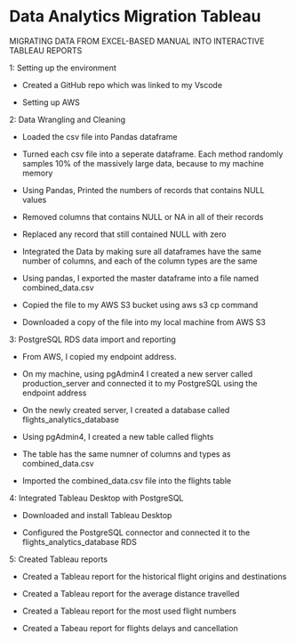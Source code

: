 # Data Analytics Migration Tableau
MIGRATING DATA FROM EXCEL-BASED MANUAL INTO INTERACTIVE TABLEAU REPORTS

1: Setting up the environment

* Created a GitHub repo which was linked to my Vscode

* Setting up AWS


2: Data Wrangling and Cleaning

*  Loaded the csv file into Pandas dataframe

* Turned each csv file into a seperate dataframe. Each method randomly samples 10% of the massively large data, because to my machine memory

* Using Pandas, Printed the numbers of records that contains NULL values

* Removed columns that contains NULL or NA in all of their records

* Replaced any record that still contained NULL with zero

* Integrated the Data by making sure all dataframes have the same number of columns, and each of the column types are the same

* Using pandas, I exported the master dataframe into a file named combined_data.csv

* Copied the file to my AWS S3 bucket using aws s3 cp command

* Downloaded a copy of the file into my local machine from AWS S3



3: PostgreSQL RDS data import and reporting

* From AWS, I copied my endpoint address.

* On my machine, using pgAdmin4 I created a new server called production_server and connected it to my PostgreSQL using the endpoint address

* On the newly created server, I created a database called flights_analytics_database

* Using pgAdmin4, I created a new table called flights

* The table has the same numner of columns and types as combined_data.csv

* Imported the combined_data.csv file into the flights table



4: Integrated Tableau Desktop with PostgreSQL 

* Downloaded and install Tableau Desktop

* Configured the PostgreSQL connector and connected it to the flights_analytics_database RDS



5: Created Tableau reports

* Created a Tableau report for the historical flight origins and destinations

* Created a Tableau report for the average distance travelled

* Created a Tableau report for the most used flight numbers

* Created a Tabeau report for flights delays and cancellation



